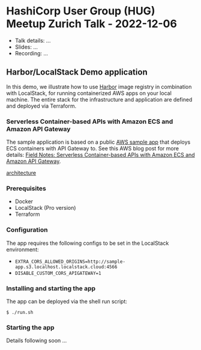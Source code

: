 # HashiCorp User Group (HUG) Meetup Zurich Talk - 2022-12-06

* Talk details: ...
* Slides: ...
* Recording: ...

## Harbor/LocalStack Demo application

In this demo, we illustrate how to use [Harbor](https://goharbor.io) image registry in combination with LocalStack, for running containerized AWS apps on your local machine.
The entire stack for the infrastructure and application are defined and deployed via Terraform.

### Serverless Container-based APIs with Amazon ECS and Amazon API Gateway

The sample application is based on a public [AWS sample app](https://github.com/aws-samples/ecs-apigateway-sample) that deploys ECS containers with API Gateway to. See this AWS blog post for more details: [Field Notes: Serverless Container-based APIs with Amazon ECS and Amazon API Gateway](https://aws.amazon.com/blogs/architecture/field-notes-serverless-container-based-apis-with-amazon-ecs-and-amazon-api-gateway/).
 
[architecture](sample-app/architecture.png)

### Prerequisites

* Docker
* LocalStack (Pro version)
* Terraform

### Configuration

The app requires the following configs to be set in the LocalStack environment:
* `EXTRA_CORS_ALLOWED_ORIGINS=http://sample-app.s3.localhost.localstack.cloud:4566` 
* `DISABLE_CUSTOM_CORS_APIGATEWAY=1`

### Installing and starting the app

The app can be deployed via the shell run script:
```
$ ./run.sh
```

### Starting the app

Details following soon ...
